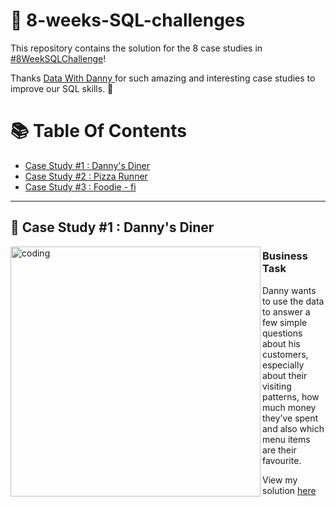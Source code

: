 # 🍔 8-weeks-SQL-challenges


This repository contains the solution for the 8 case studies in [#8WeekSQLChallenge](!https://8weeksqlchallenge.com/)!


Thanks [Data With Danny ](https://www.datawithdanny.com/) for such amazing and interesting case studies to improve our SQL skills. 💐



# 📚 Table Of Contents

* [ Case Study #1 : Danny's Diner]()
* [ Case Study #2 : Pizza Runner]()
* [ Case Study #3 : Foodie - fi]()



-------------------------------------------------------------------------------------------------------------------------------------------------------------------

##  🍣 Case Study #1 : Danny's Diner

<img align= "left" alt= "coding" width= "400" src="https://8weeksqlchallenge.com/images/case-study-designs/1.png">


### Business Task

Danny wants to use the data to answer a few simple questions about his customers, especially about their visiting patterns, how much money they’ve spent and also which menu items are their favourite.

View my solution [here]()
